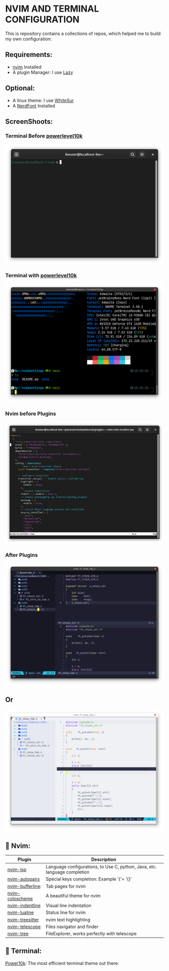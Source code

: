 # NVIM AND TERMINAL CONFIGURATION

This is repository contains a collections of repos, which helped me to build my own configuration:

## Requirements:

- [nvim](https://neovim.io/) Installed
- A plugin Manager: I use [Lazy](https://github.com/folke/lazy.nvim)

## Optional:

- A linux theme: I use [WhiteSur](https://github.com/vinceliuice/WhiteSur-gtk-theme)
- A [NerdFont](https://www.nerdfonts.com/) Installed


## ScreenShoots:
### Terminal Before [powerlevel10k](https://github.com/romkatv/powerlevel10k)
![Terminal](srcs/terminal0.png)
### Terminal with [powerlevel10k](https://github.com/romkatv/powerlevel10k)
![Terminal](srcs/terminal1.png)
### Nvim before Plugins
![Nvim](srcs/nvim0.png)
### After Plugins
![Nvim](srcs/dark.png)
## Or
![Nvim](srcs/light1.png)



## 🔗 Nvim:

| Plugin             | Description                                                      |
| -----------------  | ------------------------------------------------------------------ |
| [nvim-lsp](https://github.com/neovim/nvim-lspconfig)|Language configurations, to Use C, python, Java, etc. language completion|
| [nvim-autopairs](https://github.com/windwp/nvim-autopairs) |Special keys completion: Example '{'= '{}'|
| [nvim-bufferline](https://github.com/akinsho/bufferline.nvim): |Tab pages for nvim|
| [nvim-coloscheme](https://github.com/catppuccin/nvim)|A beautiful theme for nvim|
| [nvim-indentline](https://github.com/lukas-reineke/indent-blankline.nvim?tab=readme-ov-file) |Visual line indentation|
| [nvim-lualine](https://github.com/nvim-lualine/lualine.nvim) | Status line for nvim    
| [nvim-treesitter](https://github.com/nvim-treesitter/nvim-treesitter) | nvim text highlighting
| [nvim-telescope](https://github.com/nvim-telescope/telescope.nvim) | Files navigator and finder
| [nvim-tree](https://github.com/nvim-tree/nvim-tree.lua) | FileExplorer, works perfectly with telescope

## 🔗 Terminal:

[Power10k](https://github.com/romkatv/powerlevel10k): The most efficient terminal theme out there: 
